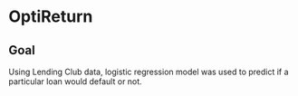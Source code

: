 # OptiReturn

## Goal

Using Lending Club data, logistic regression model was used to predict if a particular loan would default or not.
